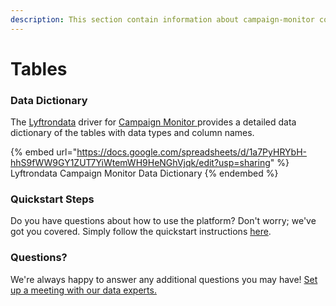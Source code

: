 ```yaml
---
description: This section contain information about campaign-monitor connector tables information
---
```


# Tables

### Data Dictionary

The [Lyftrondata](https://www.lyftrondata.com/) driver for [Campaign Monitor](https://www.lyftrondata.com/integration/campaign-monitor/)[ ](https://www.lyftrondata.com/integration/campaign-monitor/)provides a detailed data dictionary of the tables with data types and column names.

{% embed url="https://docs.google.com/spreadsheets/d/1a7PyHRYbH-hhS9fWW9GY1ZUT7YiWtemWH9HeNGhVjqk/edit?usp=sharing" %}
Lyftrondata Campaign Monitor Data Dictionary
{% endembed %}

### Quickstart Steps

Do you have questions about how to use the platform? Don't worry; we've got you covered. Simply follow the quickstart instructions [here](../../../../quickstart-steps.md).

### Questions? <a href="#questions" id="questions"></a>

We're always happy to answer any additional questions you may have! [Set up a meeting with our data experts.](https://www.lyftrondata.com/book-a-meeting/)

